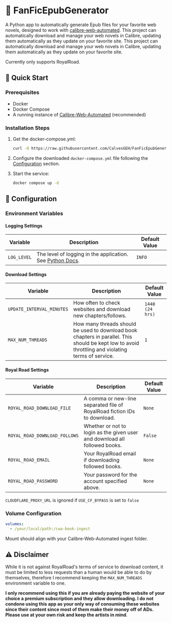 # :book: FanFicEpubGenerator

A Python app to automatically generate Epub files for your favorite web novels, designed to work with [calibre-web-automated](https://github.com/crocodilestick/Calibre-Web-Automated). This project can automatically download and manage your web novels in Calibre, updating them automatically as they update on your favorite site. This project can automatically download and manage your web novels in Calibre, updating them automatically as they update on your favorite site.

Currently only supports RoyalRoad.

## :rocket: Quick Start

### Prerequisites

- Docker
- Docker Compose
- A running instance of [Calibre-Web-Automated](https://github.com/crocodilestick/Calibre-Web-Automated) (recommended)

### Installation Steps

1. Get the docker-compose.yml:

   ```bash
   curl -O https://raw.githubusercontent.com/CalvesGEH/FanFicEpubGenerator/refs/heads/main/docker-compose.yml
   ```

2. Configure the downloaded `docker-compose.yml` file following the [Configuration](#Configuration) section.

3. Start the service:

   ```bash
   docker compose up -d
   ```

## :wrench: Configuration

### Environment Variables

#### Logging Settings

| Variable | Description | Default Value |
| --- | --- | --- |
| `LOG_LEVEL` | The level of logging in the application. See [Python Docs](https://docs.python.org/3/library/logging.html#logging-levels). | `INFO` |

#### Download Settings

| Variable | Description | Default Value |
| --- | --- | --- |
| `UPDATE_INTERVAL_MINUTES` | How often to check websites and download new chapters/follows. | `1440 (24 hrs)` |
| `MAX_NUM_THREADS` | How many threads should be used to download book chapters in parallel. This should be kept low to avoid throttling and violating terms of service. | `1` |


#### Royal Road Settings

| Variable | Description | Default Value |
| --- | --- | --- |
| `ROYAL_ROAD_DOWNLOAD_FILE` | A comma or new-line separated file of RoyalRoad fiction IDs to download. | `None` |
| `ROYAL_ROAD_DOWNLOAD_FOLLOWS` | Whether or not to login as the given user and download all followed books. | `False` |
| `ROYAL_ROAD_EMAIL`     | Your RoyalRoad email if downloading followed books. | `None` |
| `ROYAL_ROAD_PASSWORD`  | Your password for the account specified above. | `None` |

`CLOUDFLARE_PROXY_URL` is ignored if `USE_CF_BYPASS` is set to `false`

### Volume Configuration

```yaml
volumes:
  - /your/local/path:/cwa-book-ingest
```

Mount should align with your Calibre-Web-Automated ingest folder.

## :warning: Disclaimer

While it is not against RoyalRoad's terms of service to download content, it must be limited to less requests than a human would be able to do by themselves, therefore I recommend keeping the `MAX_NUM_THREADS` environment variable to one.

**I only recommend using this if you are already paying the website of your choice a premium subscription and they allow downloading. I do not condone using this app as your only way of consuming these websites since their content since most of them make their money off of ADs. Please use at your own risk and keep the artists in mind**.